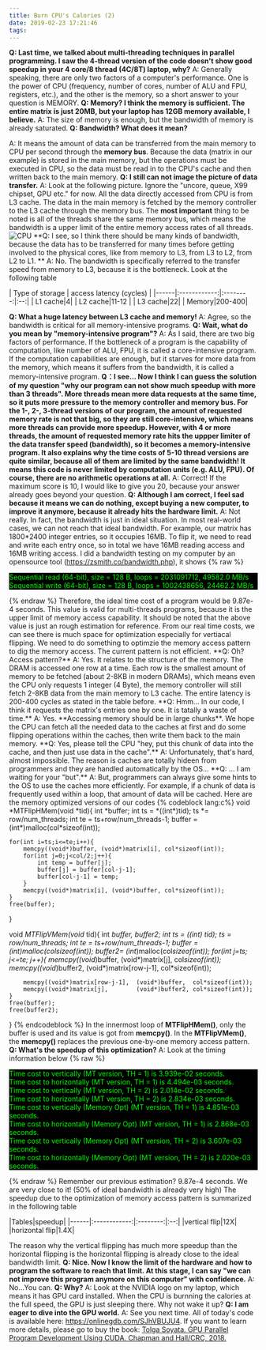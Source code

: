 ```yaml
---
title: Burn CPU's Calories (2)
date: 2019-02-23 17:21:46
tags:
---
```

**Q: Last time, we talked about multi-threading techniques in parallel programming. I saw the 4-thread version of the code doesn't show good speedup in your 4 core/8 thread (4C/8T) laptop, why?**
A: Generally speaking, there are only two factors of a computer's performance. One is the power of CPU (frequency, number of cores, number of ALU and FPU, registers, etc.), and the other is the memory, so a short answer to your question is MEMORY.
**Q: Memory? I think the memory is sufficient. The entire matrix is just 20MB, but your laptop has 12GB memory available, I believe.**
A: The size of memory is enough, but the bandwidth of memory is already saturated.
**Q: Bandwidth? What does it mean?**
<!-- more -->
A: It means the amount of data can be transferred from the main memory to CPU per second through the **memory bus**. Because the data (matrix in our example) is stored in the main memory, but the operations must be executed in CPU, so the data must be read in to the CPU's cache and then written back to the main memory.
**Q: I still can not image the picture of data transfer.**
A: Look at the following picture. Ignore the "uncore, queue, X99 chipset, GPU etc." for now. All the data directly accessed from CPU is from L3 cache. The data in the main memory is fetched by the memory controller to the L3 cache through the memory bus. The **most important** thing to be noted is all of the threads share the same memory bus, which means the bandwidth is a upper limit of the entire memory access rates of all threads.
![CPU](/images/cpu.jpg)
**Q: I see, so I think there should be many kinds of bandwidth, because the data has to be transferred for many times before getting involved to the physical cores, like from memory to L3, from L3 to L2, from L2 to L1. **
A: No. The bandwidth is specifically referred to the transfer speed from memory to L3, because it is the bottleneck. Look at the following table

| Type of storage      | access latency (cycles) |
|------|:------------:|:--------:|:--:|
| L1 cache|4|
| L2 cache|11-12 |
| L3 cache|22|
| Memory|200-400|

**Q: What a huge latency between L3 cache and memory!**
A: Agree, so the bandwidth is critical for all memory-intensive programs.
**Q: Wait, what do you mean by "memory-intensive program"?**
A: As I said, there are two big factors of performance. If the bottleneck of a program is the capability of computation, like number of ALU, FPU, it is called a core-intensive program. If the computation capabilities are enough, but it starves for more data from the memory, which means it suffers from the bandwidth, it is called a memory-intensive program.
**Q：I see... Now I think I can guess the solution of my question "why our program can not show much speedup with more than 3 threads". More threads mean more data requests at the same time, so it puts more pressure to the memory controller and memory bus. For the 1-, 2-, 3-thread versions of our program, the amount of requested memory rate is not that big, so they are still core-intensive, which means more threads can provide more speedup. However, with 4 or more threads, the amount of requested memory rate hits the uppper limiter of the data transfer speed (bandwidth), so it becomes a memory-intensive program. It also explains why the time costs of 5-10 thread versions are quite similar, because all of them are limited by the same bandwidth! It means this code is never limited by computation units (e.g. ALU, FPU). Of course, there are no arithmetic operations at all.**
A: Correct! If the maximum score is 10, I would like to give you 20, because your answer already goes beyond your question.
**Q: Although I am correct, I feel sad because it means we can do nothing, except buying a new computer, to improve it anymore, because it already hits the hardware limit.**
A: Not really. In fact, the bandwidth is just in ideal situation. In most real-world cases, we can not reach that ideal bandwidth. For example, our matrix has 1800*2400 integer entries, so it occupies 16MB. To flip it, we need to read and write each entry once, so in total we have 16MB reading access and 16MB writing access. I did a bandwidth testing on my computer by an opensource tool (https://zsmith.co/bandwidth.php), it shows
{% raw %}
<p style="background-color: #000000; color: #00FF00">
Sequential read (64-bit), size = 128 B, loops = 2031091712, 49582.0 MB/s <br>
Sequential write (64-bit), size = 128 B, loops = 1002438656, 24462.2 MB/s <br>
</p>
{% endraw %}
Therefore, the ideal time cost of a program would be 9.87e-4 seconds. This value is valid for multi-threads programs, because it is the upper limit of memory access capability. It should be noted that the above value is just an rough estimation for reference. From our real time costs, we can see there is much space for optimization especially for vertiacal flipping. We need to do something to optimzie the memory access pattern to dig the memory access. The current pattern is not efficient. 
**Q: Oh? Access pattern?**
A: Yes. It relates to the structure of the memory. The DRAM is accessed one row at a time. Each row is the smallest amount of memory to be fetched (about 2-8KB in modern DRAMs), which means even the CPU only requests 1 integer (4 Byte), the memory controller will still fetch 2-8KB data from the main memory to L3 cache. The entire latency is 200-400 cycles as stated in the table before.
**Q: Hmm... In our code, I think it requests the matrix's entries one by one. It is tatally a waste of time.**
A: Yes. **Accessing memory should be in large chunks**. We hope the CPU can fetch all the needed data to the caches at first and do some flipping operations within the caches, then write them back to the main memory.
**Q: Yes, please tell the CPU "hey, put this chunk of data into the cache, and then just use data in the cache".**
A: Unfortunately, that's hard, almost impossible. The reason is caches are totally hideen from programmers and they are handled automatically by the OS...
**Q: ... I am waiting for your "but".**
A: But, programmers can always give some hints to the OS to use the caches more efficiently. For example, if a chunk of data is frequently used within a loop, that amount of data will be cached. Here are the memory optimized versions of our codes
{% codeblock lang:c%}
void *MTFlipHMem(void *tid){
    int *buffer;
    int ts = *((int*)tid);
    ts *= row/num_threads;
    int te = ts+row/num_threads-1;
    buffer = (int*)malloc(col*sizeof(int));
    
    for(int i=ts;i<=te;i++){
        memcpy((void*)buffer, (void*)matrix[i], col*sizeof(int));
        for(int j=0;j<col/2;j++){
            int temp = buffer[j];
            buffer[j] = buffer[col-j-1];
            buffer[col-j-1] = temp;
        }
        memcpy((void*)matrix[i], (void*)buffer, col*sizeof(int));
    }
    free(buffer);
}

void *MTFlipVMem(void* tid){
    int *buffer, *buffer2;
    int ts = *((int*) tid);
    ts *= row/num_threads;
    int te = ts+row/num_threads-1;
    buffer = (int*)malloc(col*sizeof(int));
    buffer2= (int*)malloc(col*sizeof(int));
    for(int j=ts; j<=te; j++){
        memcpy((void*)buffer,  (void*)matrix[j], col*sizeof(int));
        memcpy((void*)buffer2, (void*)matrix[row-j-1], col*sizeof(int));
        
        memcpy((void*)matrix[row-j-1],  (void*)buffer,  col*sizeof(int));
        memcpy((void*)matrix[j],        (void*)buffer2, col*sizeof(int));
    }
    free(buffer);
    free(buffer2);
}
{% endcodeblock %}
In the innermost loop of **MTFlipHMem()**, only the buffer is used and its value is got from **memcpy()**. In the **MTFlipVMem()**, the **memcpy()** replaces the previous one-by-one memory access pattern.
**Q: What's the speedup of this optimization?**
A: Look at the timing information below
{% raw %}
<p style="background-color: #000000; color: #00FF00">
Time cost to vertically (MT version, TH = 1) is 3.939e-02 seconds.<br>
Time cost to horizontally (MT version, TH = 1) is 4.494e-03 seconds.<br>
Time cost to vertically (MT version, TH = 2) is 2.014e-02 seconds.<br>
Time cost to horizontally (MT version, TH = 2) is 2.834e-03 seconds.<br>
Time cost to vertically (Memory Opt) (MT version, TH = 1) is 4.851e-03 seconds.<br>
Time cost to horizontally (Memory Opt) (MT version, TH = 1) is 2.868e-03 seconds.<br>
Time cost to vertically (Memory Opt) (MT version, TH = 2) is 3.607e-03 seconds.<br>
Time cost to horizontally (Memory Opt) (MT version, TH = 2) is 2.020e-03 seconds.<br>
</p>
{% endraw %}
Remember our previous estimation? 9.87e-4 seconds. We are very close to it! (50% of ideal bandwidth is already very high)
The speedup due to the optimization of memory access pattern is summarized in the following table

|Tables|speedup|
|------|:------------:|:--------:|:--:|
|vertical flip|12X|
|horizontal flip|1.4X|

The reason why the vertical flipping has much more speedup than the horizontal flipping is the horizontal flipping is already close to the ideal bandwidth limit.
**Q: Nice. Now I know the limit of the hardware and how to program the software to reach that limit. At this stage, I can say "we can not improve this program anymore on this computer" with confidence.**
A: No...You can.
**Q: Why?**
A: Look at the NVIDIA logo on my laptop, which means it has GPU card installed. When the CPU is burnning the calories at the full speed, the GPU is just sleeping there. Why not wake it up?
**Q: I am eager to dive into the GPU world.**
A: See you next time. All of today's code is available here: https://onlinegdb.com/SJhVBUJU4. If you want to learn more details, please go to buy the book: [Tolga Soyata. GPU Parallel Program Development Using CUDA. Chapman and Hall/CRC, 2018.](https://www.crcpress.com/GPU-Parallel-Program-Development-Using-CUDA/Soyata/p/book/9781498750752)